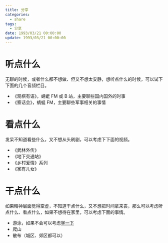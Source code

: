 ```yaml
---
title: 分享
categories: 
  - share
tags:
  - 分享
date: 1993/03/21 00:00:00
update: 1993/03/21 00:00:00
---
```


# 听点什么

无聊的时候，或者什么都不想做、但又不想太安静，想听点什么的时候，可以试下下面的几个音频栏目。

- 《观棋有语》，蜻蜓 FM 或 B 站，主要聊些国内国外的时事
- 《察话会》，蜻蜓 FM，主要聊些军事相关的事情

# 看点什么

发呆不知道看些什么，又不想从头刷剧，可以考虑下下面的视频。

- 《武林外传》
- 《地下交通站》
- 《乡村爱情》系列
- 《家有儿女》

# 干点什么

如果精神层面觉得空虚，不知道干点什么，又不想把时间拿来丧，那么可以考虑听点什么、看点什么，如果不想待在家里，可以考虑下面的事情。

- 游泳，如果不会可以考虑[学一下](../../play/sports/Swimming)
- 爬山
- 散布（城区、郊区都可以）